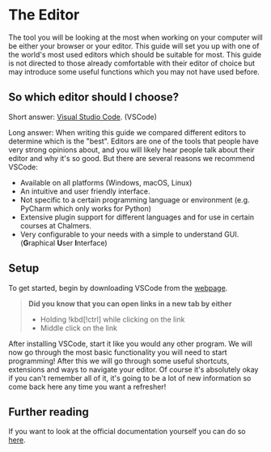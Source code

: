 # The Editor

The tool you will be looking at the most when working on your computer will be either your browser or your editor. This guide will set you up with one of the world's most used editors which should be suitable for most. This guide is not directed to those already comfortable with their editor of choice but may introduce some useful functions which you may not have used before.

## So which editor should I choose?

Short answer: [Visual Studio Code](https://code.visualstudio.com/). (VSCode)

Long answer: When writing this guide we compared different editors to determine which is the "best". Editors are one of the tools that people have very strong opinions about, and you will likely hear people talk about their editor and why it's so good. But there are several reasons we recommend VSCode:

- Available on all platforms (Windows, macOS, Linux)
- An intuitive and user friendly interface.
- Not specific to a certain programming language or environment (e.g. PyCharm which only works for Python)
- Extensive plugin support for different languages and for use in certain courses at Chalmers.
- Very configurable to your needs with a simple to understand GUI. (**G**raphical **U**ser **I**nterface)

## Setup

To get started, begin by downloading VSCode from the [webpage](https://code.visualstudio.com/).

> **Did you know that you can open links in a new tab by either**
>
> - Holding !kbd[!ctrl] while clicking on the link
> - Middle click on the link

After installing VSCode, start it like you would any other program. We will now go through the most basic functionality you will need to start programming! After this we will go through some useful shortcuts, extensions and ways to navigate your editor. Of course it's absolutely okay if you can't remember all of it, it's going to be a lot of new information so come back here any time you want a refresher!

## Further reading

If you want to look at the official documentation yourself you can do so [here](https://code.visualstudio.com/docs).
